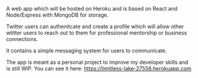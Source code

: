 A web app which will be hosted on Heroku and is based on React and Node/Express with MongoDB for storage. 

Twitter users can authenitcate and create a profile which will allow other wtitter users to reach out to them for professional mentorship or business connections. 

It contains a simple messaging system for users to communicate. 

The app is meant as a personal project to improve my developer skills and is still WIP. You can see it here: https://limitless-lake-27558.herokuapp.com
